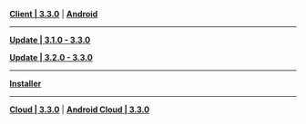 **[Client | 3.3.0](https://autopatchcnws.yuanshen.com/client_app/download/pc_zip/20221128113626_LSJsjaUDgixXmWnd/YuanShen_3.3.0.zip)** | **[Android](https://autopatchcnws.yuanshen.com/client_app/download/Android/20221125145552_5ZtiRoenlT70kKdw/mihoyo/yuanshen_3.3.0.apk)**

---

**[Update | 3.1.0 - 3.3.0](https://autopatchcnws.yuanshen.com/client_app/update/hk4e_cn/18/game_3.1.0_3.3.0_hdiff_4SRgOFaXu2sYxLTM.zip)**

**[Update | 3.2.0 - 3.3.0](https://autopatchcnws.yuanshen.com/client_app/update/hk4e_cn/18/game_3.2.0_3.3.0_hdiff_06STMj1gxyYbPCR5.zip)**

---

**[Installer](https://autopatchcnws.yuanshen.com/client_app/download/launcher/20221122194553_fvLJ1T30D2CNLoEM/mihoyo/yuanshen_setup_20221122154055.exe)**

---

**[Cloud | 3.3.0](https://autopatchcnws.yuanshen.com/client_app/download/cloudgame/pc/20221209181840_cpke5Z1v0UPMNSN5/mihoyo/yscloud_3.3.0.exe)** | **[Android Cloud | 3.3.0](https://autopatchcnws.yuanshen.com/client_app/download/cloudgame/android/20221128195446_si7VLLJjZjrp1dC7/mihoyo/yscloud_3.3.0.apk)**
